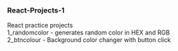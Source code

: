 ### React-Projects-1
React practice projects <br/>
1_randomcolor - generates random color in HEX and RGB <br/>
2_btncolour - Background color changer with button click
